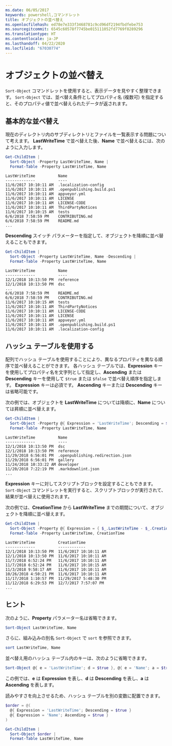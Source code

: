 ```yaml
---
ms.date: 06/05/2017
keywords: powershell,コマンドレット
title: オブジェクトの並べ替え
ms.openlocfilehash: ed78e7e333f3468781c9cd96df2194fbdfebe753
ms.sourcegitcommit: 6545c60578f7745be015111052fd7769f8289296
ms.translationtype: HT
ms.contentlocale: ja-JP
ms.lasthandoff: 04/22/2020
ms.locfileid: "67030774"
---
```

# <a name="sorting-objects"></a>オブジェクトの並べ替え

`Sort-Object` コマンドレットを使用すると、表示データを見やすく整理できます。 `Sort-Object` では、並べ替え条件としてプロパティ名 (複数可) を指定すると、そのプロパティ値で並べ替えられたデータが返されます。

## <a name="basic-sorting"></a>基本的な並べ替え

現在のディレクトリ内のサブディレクトリとファイルを一覧表示する問題について考えます。
**LastWriteTime** で並べ替えた後、**Name** で並べ替えるには、次のように入力します。

```powershell
Get-ChildItem |
  Sort-Object -Property LastWriteTime, Name |
  Format-Table -Property LastWriteTime, Name
```

```output
LastWriteTime          Name
-------------          ----
11/6/2017 10:10:11 AM  .localization-config
11/6/2017 10:10:11 AM  .openpublishing.build.ps1
11/6/2017 10:10:11 AM  appveyor.yml
11/6/2017 10:10:11 AM  LICENSE
11/6/2017 10:10:11 AM  LICENSE-CODE
11/6/2017 10:10:11 AM  ThirdPartyNotices
11/6/2017 10:10:15 AM  tests
6/6/2018 7:58:59 PM    CONTRIBUTING.md
6/6/2018 7:58:59 PM    README.md
...
```

**Descending** スイッチ パラメーターを指定して、オブジェクトを降順に並べ替えることもできます。

```powershell
Get-ChildItem |
  Sort-Object -Property LastWriteTime, Name -Descending |
  Format-Table -Property LastWriteTime, Name
```

```output
LastWriteTime          Name
-------------          ----
12/1/2018 10:13:50 PM  reference
12/1/2018 10:13:50 PM  dsc
...
6/6/2018 7:58:59 PM    README.md
6/6/2018 7:58:59 PM    CONTRIBUTING.md
11/6/2017 10:10:15 AM  tests
11/6/2017 10:10:11 AM  ThirdPartyNotices
11/6/2017 10:10:11 AM  LICENSE-CODE
11/6/2017 10:10:11 AM  LICENSE
11/6/2017 10:10:11 AM  appveyor.yml
11/6/2017 10:10:11 AM  .openpublishing.build.ps1
11/6/2017 10:10:11 AM  .localization-config
```

## <a name="using-hash-tables"></a>ハッシュ テーブルを使用する

配列でハッシュ テーブルを使用することにより、異なるプロパティを異なる順序で並べ替えることができます。
各ハッシュ テーブルでは、**Expression** キーを使用してプロパティ名を文字列として指定し、**Ascending** または **Descending** キーを使用して `$true` または `$false` で並べ替え順序を指定します。
**Expression** キーは必須です。
**Ascending** キーまたは **Descending** キーは省略可能です。

次の例では、オブジェクトを **LastWriteTime** については降順に、**Name** については昇順に並べ替えます。

```powershell
Get-ChildItem |
  Sort-Object -Property @{ Expression = 'LastWriteTime'; Descending = $true }, @{ Expression = 'Name'; Ascending = $true } |
  Format-Table -Property LastWriteTime, Name
```

```output
LastWriteTime          Name
-------------          ----
12/1/2018 10:13:50 PM  dsc
12/1/2018 10:13:50 PM  reference
11/29/2018 6:56:01 PM  .openpublishing.redirection.json
11/29/2018 6:56:01 PM  gallery
11/24/2018 10:33:22 AM developer
11/20/2018 7:22:19 PM  .markdownlint.json
...
```

**Expression** キーに対してスクリプトブロックを設定することもできます。
`Sort-Object` コマンドレットを実行すると、スクリプトブロックが実行されて、結果が並べ替えに使用されます。

次の例では、**CreationTime** から **LastWriteTime** までの期間について、オブジェクトを降順に並べ替えます。

```powershell
Get-ChildItem |
  Sort-Object -Property @{ Expression = { $_.LastWriteTime - $_.CreationTime }; Descending = $true } |
  Format-Table -Property LastWriteTime, CreationTime
```

```output
LastWriteTime          CreationTime
-------------          ------------
12/1/2018 10:13:50 PM  11/6/2017 10:10:11 AM
12/1/2018 10:13:50 PM  11/6/2017 10:10:11 AM
11/7/2018 6:52:24 PM   11/6/2017 10:10:11 AM
11/7/2018 6:52:24 PM   11/6/2017 10:10:15 AM
11/3/2018 9:58:17 AM   11/6/2017 10:10:11 AM
10/26/2018 4:50:21 PM  11/6/2017 10:10:11 AM
11/17/2018 1:10:57 PM  11/29/2017 5:48:30 PM
11/12/2018 6:29:53 PM  12/7/2017 7:57:07 PM
...
```

## <a name="tips"></a>ヒント

次のように、**Property** パラメーター名は省略できます。

```powershell
Sort-Object LastWriteTime, Name
```

さらに、組み込みの別名 `Sort-Object` で `sort` を参照できます。

```powershell
sort LastWriteTime, Name
```

並べ替え用のハッシュ テーブル内のキーは、次のように省略できます。

```powershell
Sort-Object @{ e = 'LastWriteTime'; d = $true }, @{ e = 'Name'; a = $true }
```

この例では、**e** は **Expression** を表し、**d** は **Descending** を表し、**a** は **Ascending** を表します。

読みやすさを向上させるため、ハッシュ テーブルを別の変数に配置できます。

```powershell
$order = @(
  @{ Expression = 'LastWriteTime'; Descending = $true }
  @{ Expression = 'Name'; Ascending = $true }
)

Get-ChildItem |
  Sort-Object $order |
  Format-Table LastWriteTime, Name
```
